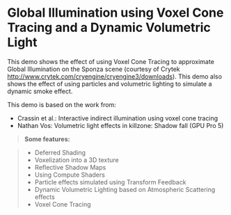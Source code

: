 # Global Illumination using Voxel Cone Tracing and a Dynamic Volumetric Light

This demo shows the effect of using Voxel Cone Tracing to approximate Global Illumination on the Sponza scene (courtesy of Crytek http://www.crytek.com/cryengine/cryengine3/downloads).
This demo also shows the effect of using particles and volumetric lighting to simulate a dynamic smoke effect.

This demo is based on the work from:
- Crassin et al.: Interactive indirect illumination using voxel cone tracing
- Nathan Vos: Volumetric light effects in killzone: Shadow fall (GPU Pro 5)

> **Some features:**

> - Deferred Shading
> - Voxelization into a 3D texture
> - Reflective Shadow Maps
> - Using Compute Shaders
> - Particle effects simulated using Transform Feedback
> - Dynamic Volumetric Lighting based on Atmospheric Scattering effects
> - Voxel Cone Tracing
